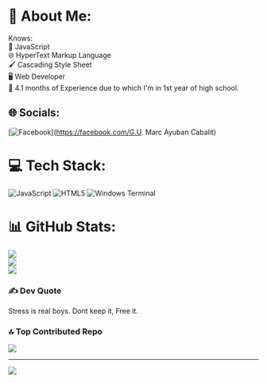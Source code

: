 # 💫 About Me:
Knows:<br>🔩 JavaScript<br>🌐 HyperText Markup Language<br>🖌️ Cascading Style Sheet<br>🖥️ Web Developer<br>🧭 4.1 months of Experience due to which I'm in 1st year of high school.


## 🌐 Socials:
[![Facebook](https://img.shields.io/badge/Facebook-%231877F2.svg?logo=Facebook&logoColor=white)](https://facebook.com/G.U. Marc Ayuban Cabalit) 

# 💻 Tech Stack:
![JavaScript](https://img.shields.io/badge/javascript-%23323330.svg?style=flat&logo=javascript&logoColor=%23F7DF1E) ![HTML5](https://img.shields.io/badge/html5-%23E34F26.svg?style=flat&logo=html5&logoColor=white) ![Windows Terminal](https://img.shields.io/badge/Windows%20Terminal-%234D4D4D.svg?style=flat&logo=windows-terminal&logoColor=white)
# 📊 GitHub Stats:
![](https://github-readme-stats.vercel.app/api?username=Strongsloth&theme=dark&hide_border=false&include_all_commits=false&count_private=false)<br/>
![](https://github-readme-streak-stats.herokuapp.com/?user=Strongsloth&theme=dark&hide_border=false)<br/>
![](https://github-readme-stats.vercel.app/api/top-langs/?username=Strongsloth&theme=dark&hide_border=false&include_all_commits=false&count_private=false&layout=compact)

### ✍️ Dev Quote
Stress is real boys. Dont keep it, Free it.

### 🔝 Top Contributed Repo
![](https://github-contributor-stats.vercel.app/api?username=Strongsloth&limit=5&theme=dark&combine_all_yearly_contributions=true)

---
[![](https://visitcount.itsvg.in/api?id=Strongsloth&icon=2&color=0)](https://visitcount.itsvg.in)

<!-- Proudly created with GPRM ( https://gprm.itsvg.in ) -->
